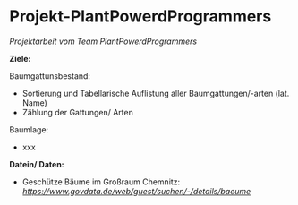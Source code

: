 # Projekt-PlantPowerdProgrammers
_Projektarbeit vom Team PlantPowerdProgrammers_

**Ziele:** 

  Baumgattunsbestand:
-   Sortierung und Tabellarische Auflistung aller Baumgattungen/-arten (lat. Name)
-   Zählung der Gattungen/ Arten  

  Baumlage:
-  xxx 


**Datein/ Daten:**
- Geschütze Bäume im Großraum Chemnitz: _https://www.govdata.de/web/guest/suchen/-/details/baeume_
  
